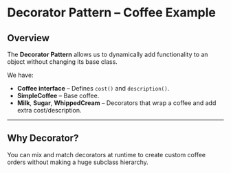 # Decorator Pattern – Coffee Example

## Overview

The **Decorator Pattern** allows us to dynamically add functionality to an object without changing its base class.

We have:

- **Coffee interface** – Defines `cost()` and `description()`.
- **SimpleCoffee** – Base coffee.
- **Milk**, **Sugar**, **WhippedCream** – Decorators that wrap a coffee and add extra cost/description.

---

## Why Decorator?

You can mix and match decorators at runtime to create custom coffee orders without making a huge subclass hierarchy.
